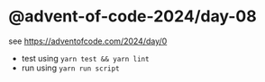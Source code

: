 # @advent-of-code-2024/day-08

see https://adventofcode.com/2024/day/0

* test using `yarn test && yarn lint`
* run using `yarn run script`
